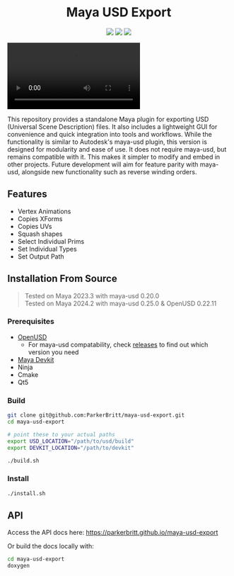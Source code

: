 <h1 align="center">Maya USD Export</h1>
<p align="center">
  <img src="https://img.shields.io/badge/Maya-37A5CC?style=for-the-badge&logo=autodeskmaya&logoColor=white">
  <img src="https://img.shields.io/badge/Qt-41CD52?style=for-the-badge&logo=Qt&logoColor=white">
  <img src="https://img.shields.io/badge/C++-00599C?style=for-the-badge&logo=cplusplus&logoColor=white">
</p>
<video src="https://github.com/user-attachments/assets/e336f5bf-d99c-45f9-a92d-c1b990ed5071"></video>

<p>
This repository provides a standalone Maya plugin for exporting USD (Universal Scene Description) files. It also includes a lightweight GUI for convenience and quick integration into tools and workflows.
While the functionality is similar to Autodesk's maya-usd plugin, this version is designed for modularity and ease of use. It does not require maya-usd, but remains compatible with it. This makes it simpler to modify and embed in other projects.
Future development will aim for feature parity with maya-usd, alongside new functionality such as reverse winding orders.
</p>

## Features
- Vertex Animations
- Copies XForms
- Copies UVs
- Squash shapes
- Select Individual Prims
- Set Individual Types
- Set Output Path

## Installation From Source
> Tested on Maya 2023.3 with maya-usd 0.20.0  
> Tested on Maya 2024.2 with maya-usd 0.25.0 & OpenUSD 0.22.11

### Prerequisites
- [OpenUSD](https://github.com/PixarAnimationStudios/OpenUSD)
    - For maya-usd compatability, check [releases](https://github.com/Autodesk/maya-usd/releases) to find out which version you need
- [Maya Devkit](https://aps.autodesk.com/developer/overview/maya)
- Ninja
- Cmake
- Qt5

### Build
```bash
git clone git@github.com:ParkerBritt/maya-usd-export.git
cd maya-usd-export

# point these to your actual paths
export USD_LOCATION="/path/to/usd/build"
export DEVKIT_LOCATION="/path/to/devkit"

./build.sh
```

### Install
```bash
./install.sh
```
## API
Access the API docs here:
https://parkerbritt.github.io/maya-usd-export

Or build the docs locally with:
```bash
cd maya-usd-export
doxygen
```
